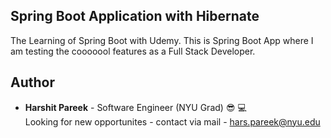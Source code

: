 ## Spring Boot Application with Hibernate 
The Learning of Spring Boot with Udemy. This is Spring Boot App where I am testing the cooooool features
as a Full Stack Developer.

## Author
* **Harshit Pareek** - Software Engineer (NYU Grad) :sunglasses: :computer:
<br />Looking for new opportunites - contact via mail - hars.pareek@nyu.edu